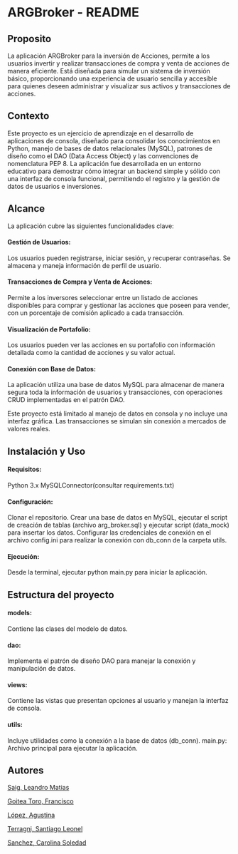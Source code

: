 
# ARGBroker - README

## Proposito

La aplicación ARGBroker para la inversión de Acciones, permite a los usuarios invertir y realizar transacciones de compra y venta de acciones de manera eficiente. Está diseñada para simular un sistema de inversión básico, proporcionando una experiencia de usuario sencilla y accesible para quienes deseen administrar y visualizar sus activos y transacciones de acciones.

## Contexto
Este proyecto es un ejercicio de aprendizaje en el desarrollo de aplicaciones de consola, diseñado para consolidar los conocimientos en Python, manejo de bases de datos relacionales (MySQL), patrones de diseño como el DAO (Data Access Object) y las convenciones de nomenclatura PEP 8. La aplicación fue desarrollada en un entorno educativo para demostrar cómo integrar un backend simple y sólido con una interfaz de consola funcional, permitiendo el registro y la gestión de datos de usuarios e inversiones.

## Alcance
La aplicación cubre las siguientes funcionalidades clave:

 #### Gestión de Usuarios:
  Los usuarios pueden registrarse, iniciar sesión, y recuperar contraseñas. Se almacena y maneja información de perfil de usuario.

 ####  Transacciones de Compra y Venta de Acciones:
  Permite a los inversores seleccionar entre un listado de acciones disponibles para comprar y gestionar las acciones que poseen para vender, con un porcentaje de comisión aplicado a cada transacción.

 #### Visualización de Portafolio: 
 Los usuarios pueden ver las acciones en su portafolio con información detallada como la cantidad de acciones y su valor actual.

 #### Conexión con Base de Datos: 
 La aplicación utiliza una base de datos MySQL para almacenar de manera segura toda la información de usuarios y transacciones, con operaciones CRUD implementadas en el patrón DAO.

Este proyecto está limitado al manejo de datos en consola y no incluye una interfaz gráfica. Las transacciones se simulan sin conexión a mercados de valores reales.

## Instalación y Uso 
#### Requisitos:

Python 3.x
MySQLConnector(consultar requirements.txt)
#### Configuración:

Clonar el repositorio.
Crear una base de datos en MySQL, ejecutar el script de creación de tablas (archivo arg_broker.sql) y ejecutar script (data_mock) para insertar los datos.
Configurar las credenciales de conexión en el archivo config.ini para realizar la conexión con db_conn de la carpeta utils.
#### Ejecución:

Desde la terminal, ejecutar python main.py para iniciar la aplicación.

## Estructura del proyecto
#### models: 
Contiene las clases del modelo de datos.
#### dao: 
Implementa el patrón de diseño DAO para manejar la conexión y manipulación de datos.
#### views: 
Contiene las vistas que presentan opciones al usuario y manejan la interfaz de consola.
#### utils: 
Incluye utilidades como la conexión a la base de datos (db_conn).
main.py: Archivo principal para ejecutar la aplicación.

## Autores
[Saig, Leandro Matias](https://github.com/Matias-Saig)

[Goitea Toro, Francisco](https://github.com/frantoro10)

[López, Agustina](https://github.com/Agus-lopez2022)

[Terragni, Santiago Leonel](https://github.com/santiterragni)

[Sanchez, Carolina Soledad](https://github.com/carolita-s)

